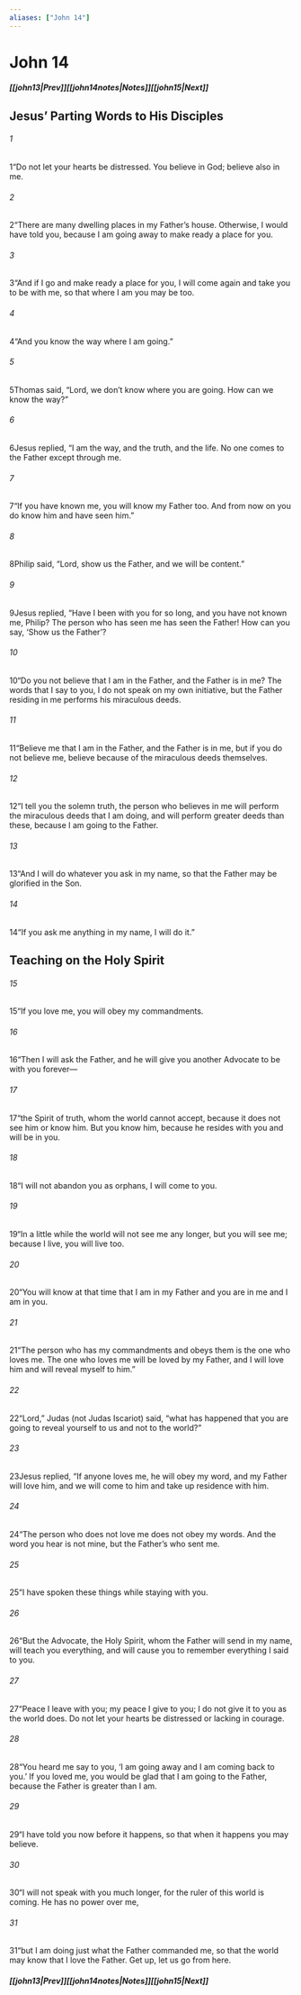 ```yaml
---
aliases: ["John 14"]
---
```

# John 14
##### <span class=arrow-left></span>[[john13|Prev]]<span class=navigation-separator></span>[[john14notes|Notes]]<span class=navigation-separator></span>[[john15|Next]]<span class=arrow-right></span>
## Jesus’ Parting Words to His Disciples
###### 1
<span class=verse-first>1</span>“Do not let your hearts be distressed. You believe in God; believe also in me.
###### 2
<span class=verse-body>2</span>“There are many dwelling places in my Father’s house. Otherwise, I would have told you, because I am going away to make ready a place for you.
###### 3
<span class=verse-body>3</span>“And if I go and make ready a place for you, I will come again and take you to be with me, so that where I am you may be too.
###### 4
<span class=verse-body>4</span>“And you know the way where I am going.”
###### 5
<span class=verse-body>5</span>Thomas said, “Lord, we don’t know where you are going. How can we know the way?”
###### 6
<span class=verse-body>6</span>Jesus replied, “I am the way, and the truth, and the life. No one comes to the Father except through me.
###### 7
<span class=verse-body>7</span>“If you have known me, you will know my Father too. And from now on you do know him and have seen him.”
<div class=paragraph-break></div>

###### 8
<span class=verse-first>8</span>Philip said, “Lord, show us the Father, and we will be content.”
###### 9
<span class=verse-body>9</span>Jesus replied, “Have I been with you for so long, and you have not known me, Philip? The person who has seen me has seen the Father! How can you say, ‘Show us the Father’?
###### 10
<span class=verse-body>10</span>“Do you not believe that I am in the Father, and the Father is in me? The words that I say to you, I do not speak on my own initiative, but the Father residing in me performs his miraculous deeds.
###### 11
<span class=verse-body>11</span>“Believe me that I am in the Father, and the Father is in me, but if you do not believe me, believe because of the miraculous deeds themselves.
###### 12
<span class=verse-body>12</span>“I tell you the solemn truth, the person who believes in me will perform the miraculous deeds that I am doing, and will perform greater deeds than these, because I am going to the Father.
###### 13
<span class=verse-body>13</span>“And I will do whatever you ask in my name, so that the Father may be glorified in the Son.
###### 14
<span class=verse-body>14</span>“If you ask me anything in my name, I will do it.”
## Teaching on the Holy Spirit
###### 15
<span class=verse-first>15</span>“If you love me, you will obey my commandments.
###### 16
<span class=verse-body>16</span>“Then I will ask the Father, and he will give you another Advocate to be with you forever—
###### 17
<span class=verse-body>17</span>“the Spirit of truth, whom the world cannot accept, because it does not see him or know him. But you know him, because he resides with you and will be in you.
<div class=paragraph-break></div>

###### 18
<span class=verse-first>18</span>“I will not abandon you as orphans, I will come to you.
###### 19
<span class=verse-body>19</span>“In a little while the world will not see me any longer, but you will see me; because I live, you will live too.
###### 20
<span class=verse-body>20</span>“You will know at that time that I am in my Father and you are in me and I am in you.
###### 21
<span class=verse-body>21</span>“The person who has my commandments and obeys them is the one who loves me. The one who loves me will be loved by my Father, and I will love him and will reveal myself to him.”
###### 22
<span class=verse-body>22</span>“Lord,” Judas (not Judas Iscariot) said, “what has happened that you are going to reveal yourself to us and not to the world?”
###### 23
<span class=verse-body>23</span>Jesus replied, “If anyone loves me, he will obey my word, and my Father will love him, and we will come to him and take up residence with him.
###### 24
<span class=verse-body>24</span>“The person who does not love me does not obey my words. And the word you hear is not mine, but the Father’s who sent me.
<div class=paragraph-break></div>

###### 25
<span class=verse-first>25</span>“I have spoken these things while staying with you.
###### 26
<span class=verse-body>26</span>“But the Advocate, the Holy Spirit, whom the Father will send in my name, will teach you everything, and will cause you to remember everything I said to you.
###### 27
<span class=verse-body>27</span>“Peace I leave with you; my peace I give to you; I do not give it to you as the world does. Do not let your hearts be distressed or lacking in courage.
###### 28
<span class=verse-body>28</span>“You heard me say to you, ‘I am going away and I am coming back to you.’ If you loved me, you would be glad that I am going to the Father, because the Father is greater than I am.
###### 29
<span class=verse-body>29</span>“I have told you now before it happens, so that when it happens you may believe.
###### 30
<span class=verse-body>30</span>“I will not speak with you much longer, for the ruler of this world is coming. He has no power over me,
###### 31
<span class=verse-body>31</span>“but I am doing just what the Father commanded me, so that the world may know that I love the Father. Get up, let us go from here.
##### <span class=arrow-left></span>[[john13|Prev]]<span class=navigation-separator></span>[[john14notes|Notes]]<span class=navigation-separator></span>[[john15|Next]]<span class=arrow-right></span>